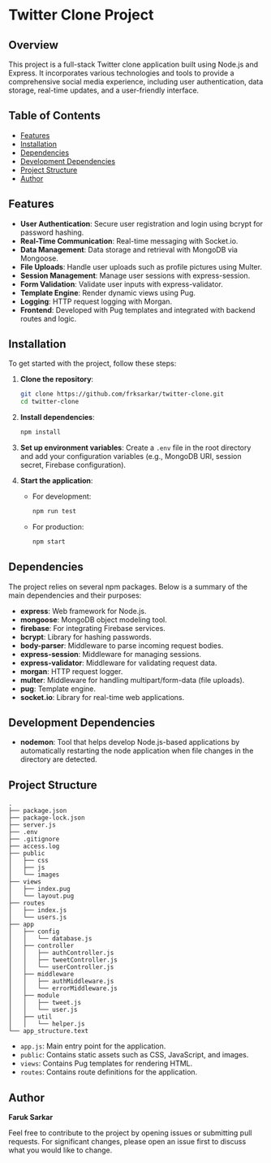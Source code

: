 # Twitter Clone Project

## Overview

This project is a full-stack Twitter clone application built using Node.js and Express. It incorporates various technologies and tools to provide a comprehensive social media experience, including user authentication, data storage, real-time updates, and a user-friendly interface.

## Table of Contents

- [Features](#features)
- [Installation](#installation)
- [Dependencies](#dependencies)
- [Development Dependencies](#development-dependencies)
- [Project Structure](#project-structure)
- [Author](#author)

## Features

- **User Authentication**: Secure user registration and login using bcrypt for password hashing.
- **Real-Time Communication**: Real-time messaging with Socket.io.
- **Data Management**: Data storage and retrieval with MongoDB via Mongoose.
- **File Uploads**: Handle user uploads such as profile pictures using Multer.
- **Session Management**: Manage user sessions with express-session.
- **Form Validation**: Validate user inputs with express-validator.
- **Template Engine**: Render dynamic views using Pug.
- **Logging**: HTTP request logging with Morgan.
- **Frontend**: Developed with Pug templates and integrated with backend routes and logic.

## Installation

To get started with the project, follow these steps:

1. **Clone the repository**:

    ```bash
    git clone https://github.com/frksarkar/twitter-clone.git
    cd twitter-clone
    ```

2. **Install dependencies**:

    ```bash
    npm install
    ```

3. **Set up environment variables**: Create a `.env` file in the root directory and add your configuration variables (e.g., MongoDB URI, session secret, Firebase configuration).

4. **Start the application**:
    - For development:

      ```bash
      npm run test
      ```

    - For production:

      ```bash
      npm start
      ```

## Dependencies

The project relies on several npm packages. Below is a summary of the main dependencies and their purposes:

- **express**: Web framework for Node.js.
- **mongoose**: MongoDB object modeling tool.
- **firebase**: For integrating Firebase services.
- **bcrypt**: Library for hashing passwords.
- **body-parser**: Middleware to parse incoming request bodies.
- **express-session**: Middleware for managing sessions.
- **express-validator**: Middleware for validating request data.
- **morgan**: HTTP request logger.
- **multer**: Middleware for handling multipart/form-data (file uploads).
- **pug**: Template engine.
- **socket.io**: Library for real-time web applications.

## Development Dependencies

- **nodemon**: Tool that helps develop Node.js-based applications by automatically restarting the node application when file changes in the directory are detected.

## Project Structure

```plaintext
.
├── package.json
├── package-lock.json
├── server.js
├── .env
├── .gitignore
├── access.log
├── public
│   ├── css
│   ├── js
│   └── images
├── views
│   ├── index.pug
│   └── layout.pug
├── routes
│   ├── index.js
│   └── users.js
├── app
│   ├── config
│   │   └── database.js
│   ├── controller
│   │   ├── authController.js
│   │   ├── tweetController.js
│   │   └── userController.js
│   ├── middleware
│   │   ├── authMiddleware.js
│   │   └── errorMiddleware.js
│   ├── module
│   │   ├── tweet.js
│   │   └── user.js
│   ├── util
│   │   └── helper.js
└── app_structure.text
```
    
- `app.js`: Main entry point for the application.</li>
- `public`: Contains static assets such as CSS, JavaScript, and images.</li>
- `views`: Contains Pug templates for rendering HTML.</li>
- `routes`: Contains route definitions for the application.</li>
  
## Author
**Faruk Sarkar**

Feel free to contribute to the project by opening issues or submitting pull requests. For significant changes, please open an issue first to discuss what you would like to change.

